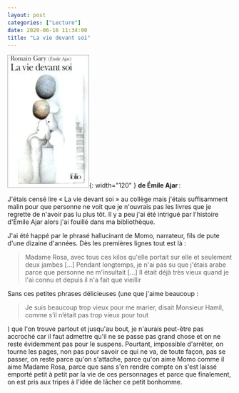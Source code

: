 ```yaml
---
layout: post
categories: ["Lecture"]
date: 2020-06-16 11:34:00
title: "La vie devant soi"
---
```


![couverture](/assets/images/couv_lecture/la_vie_devant_soi.webp){: width="120" }
**de Émile Ajar** :

J'étais censé lire « La vie devant soi » au collège mais j'étais
suffisamment malin pour que personne ne voit que je n'ouvrais pas les
livres que je regrette de n'avoir pas lu plus tôt. Il y a peu j'ai été
intrigué par l'histoire d'Émile Ajar alors j'ai fouillé dans ma
bibliothèque.

J'ai été happé par le phrasé hallucinant de Momo, narrateur, fils de
pute d'une dizaine d'années. Dès les premières lignes tout est là :

> Madame Rosa, avec tous ces kilos qu'elle portait sur elle et seulement deux jambes \[…\] Pendant longtemps, je n'ai pas su que j'étais arabe parce que personne ne m'insultait \[…\] Il était déjà très vieux quand je l'ai connu et depuis il n'a fait que vieillir

Sans ces petites phrases délicieuses (une que j'aime beaucoup :

> Je suis beaucoup trop vieux pour me marier, disait Monsieur Hamil, comme s’il n’était pas trop vieux pour tout

) que l'on trouve partout et jusqu'au bout, je n'aurais peut-être pas accroché car il faut
admettre qu'il ne se passe pas grand chose et on ne reste évidemment pas
pour le suspens. Pourtant, impossible d'arrêter, on tourne les pages,
non pas pour savoir ce qui ne va, de toute façon, pas se passer, on
reste parce qu'on s'attache, parce qu'on aime Momo comme il aime Madame
Rosa, parce que sans s'en rendre compte on s'est laissé emporté petit à
petit par la vie de ces personnages et parce que finalement, on est pris
aux tripes à l'idée de lâcher ce petit bonhomme.
